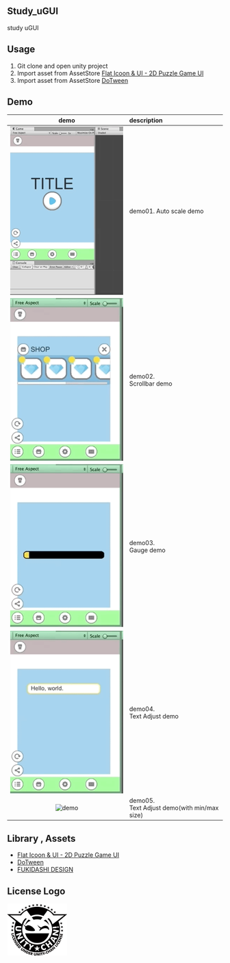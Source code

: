 ## Study_uGUI
study uGUI

## Usage
1. Git clone and open unity project
2. Import asset from AssetStore
[Flat Icoon & UI - 2D Puzzle Game UI](https://assetstore.unity.com/packages/2d/gui/icons/flat-icoon-ui-2d-puzzle-game-ui-69370)
3. Import asset from AssetStore [DoTween](https://assetstore.unity.com/packages/tools/animation/dotween-hotween-v2-27676)

## Demo
|demo|description|
|:--:|:--|
|![demo](ReadmeResource/demo01.gif)|demo01. Auto scale demo|
|![demo](ReadmeResource/demo02.gif)|demo02.<br>Scrollbar demo|
|![demo](ReadmeResource/demo03.gif)|demo03.<br>Gauge demo|
|![demo](ReadmeResource/demo04.gif)|demo04.<br>Text Adjust demo|
|![demo](ReadmeResource/demo05.gif)|demo05.<br>Text Adjust demo(with min/max size)|

## Library , Assets
* [Flat Icoon & UI - 2D Puzzle Game UI](https://assetstore.unity.com/packages/2d/gui/icons/flat-icoon-ui-2d-puzzle-game-ui-69370)
* [DoTween](https://assetstore.unity.com/packages/tools/animation/dotween-hotween-v2-27676)
* [FUKIDASHI DESIGN](http://fukidesign.com/)

## License Logo

![logo](logo.png)
